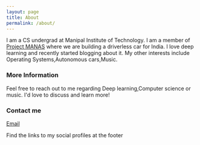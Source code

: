```yaml
---
layout: page
title: About
permalink: /about/
---
```


I am a CS undergrad at Manipal Institute of Technology. I am a member of [Project MANAS](http://projectmanas.in) where we are building a driverless car for India. I love deep learning and recently started blogging about it. My other interests include Operating Systems,Autonomous cars,Music. 

### More Information

Feel free to reach out to me regarding Deep learning,Computer science or music. I'd love to discuss and learn more!

### Contact me

[Email](mailto:srk97c@gmail.com)

Find the links to my social profiles at the footer 